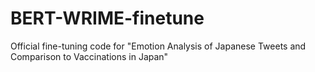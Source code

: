 # BERT-WRIME-finetune
Official fine-tuning code for "Emotion Analysis of Japanese Tweets and Comparison to Vaccinations in Japan"
